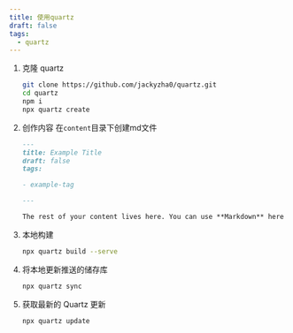```yaml
---
title: 使用quartz
draft: false
tags:
  - quartz
---
```


1. 克隆 quartz

    ```bash
    git clone https://github.com/jackyzha0/quartz.git
    cd quartz
    npm i
    npx quartz create
    ```

2. 创作内容
  在`content`目录下创建md文件

    ```markdown
    ---
    title: Example Title
    draft: false
    tags:

    - example-tag

    ---

    The rest of your content lives here. You can use **Markdown** here :)
    ```

3. 本地构建

    ```bash
    npx quartz build --serve
    ```

4. 将本地更新推送的储存库

    ```bash
    npx quartz sync
    ```

5. 获取最新的 Quartz 更新

    ```bash
    npx quartz update
    ```
